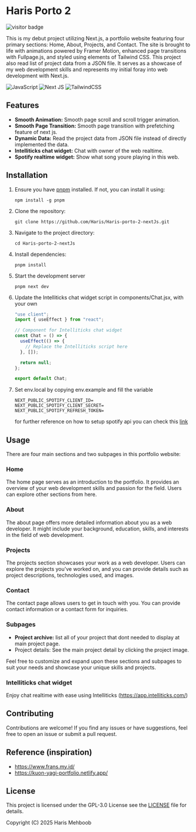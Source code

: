 # Haris Porto 2

![visitor badge](https://visitor-badge.laobi.icu/badge?page_id=aleph-discord-bot.visitor-badge)

This is my debut project utilizing Next.js, a portfolio website featuring four primary sections: Home, About, Projects, and Contact. The site is brought to life with animations powered by Framer Motion, enhanced page transitions with Fullpage.js, and styled using elements of Tailwind CSS. This project also read list of project data from a JSON file. It serves as a showcase of my web development skills and represents my initial foray into web development with Next.js.

![JavaScript](https://img.shields.io/badge/javascript-%23323330.svg?style=for-the-badge&logo=javascript&logoColor=%23F7DF1E) ![Next JS](https://img.shields.io/badge/Next-black?style=for-the-badge&logo=next.js&logoColor=white) ![TailwindCSS](https://img.shields.io/badge/tailwindcss-%2338B2AC.svg?style=for-the-badge&logo=tailwind-css&logoColor=white)

## Features

- **Smooth Animation:** Smooth page scroll and scroll trigger animation.
- **Smooth Page Transition:** Smooth page transition with prefetching feature of next js.
- **Dynamic Data:** Read the project data from JSON file instead of directly implemented the data.
- **Intelliticks chat widget:** Chat with owner of the web realtime.
- **Spotify realtime widget:** Show what song youre playing in this web.

## Installation

1. Ensure you have [pnpm](https://pnpm.io/) installed. If not, you can install it using:

   ```shell
   npm install -g pnpm
   ```

2. Clone the repository:

   ```shell
   git clone https://github.com/Haris/Haris-porto-2-nextJs.git
   ```

3. Navigate to the project directory:

   ```shell
   cd Haris-porto-2-nextJs
   ```

4. Install dependencies:

   ```
   pnpm install
   ```

5. Start the development server

   ```shell
   pnpm next dev
   ```

6. Update the Intelliticks chat widget script in components/Chat.jsx, with your own

   ```javascript
   "use client";
   import { useEffect } from "react";

   // Component for Intelliticks chat widget
   const Chat = () => {
     useEffect(() => {
       // Replace the Intelliticks script here
     }, []);

     return null;
   };

   export default Chat;
   ```

7. Set env.local by copying env.example and fill the variable

   ```
   NEXT_PUBLIC_SPOTIFY_CLIENT_ID=
   NEXT_PUBLIC_SPOTIFY_CLIENT_SECRET=
   NEXT_PUBLIC_SPOTIFY_REFRESH_TOKEN=
   ```

   for further reference on how to setup spotify api you can check this [link ](https://leerob.io/blog/spotify-api-nextjs "leerob blog")

## Usage

There are four main sections and two subpages in this portfolio website:

### Home

The home page serves as an introduction to the portfolio. It provides an overview of your web development skills and passion for the field. Users can explore other sections from here.

### About

The about page offers more detailed information about you as a web developer. It might include your background, education, skills, and interests in the field of web development.

### Projects

The projects section showcases your work as a web developer. Users can explore the projects you've worked on, and you can provide details such as project descriptions, technologies used, and images.

### Contact

The contact page allows users to get in touch with you. You can provide contact information or a contact form for inquiries.

### Subpages

- **Project archive:** list all of your project that dont needed to display at main project page.
- Project details: See the main project detail by clicking the project image.

Feel free to customize and expand upon these sections and subpages to suit your needs and showcase your unique skills and projects.

### Intelliticks chat widget

Enjoy chat realtime with ease using Intelliticks (https://app.intelliticks.com/)

## Contributing

Contributions are welcome! If you find any issues or have suggestions, feel free to open an issue or submit a pull request.

## Reference (inspiration)

- https://www.frans.my.id/
- https://kuon-yagi-portfolio.netlify.app/

## License

This project is licensed under the GPL-3.0 License see the [LICENSE](LICENSE) file for details.

Copyright (C) 2025 Haris Mehboob

